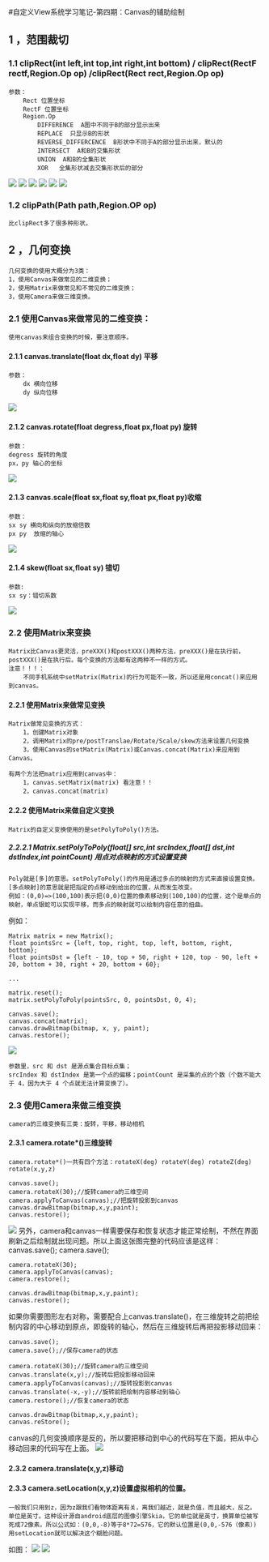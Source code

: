 #自定义View系统学习笔记-第四期：Canvas的辅助绘制
##  1 ，范围裁切
### 1.1 clipRect(int left,int top,int right,int bottom)  /  clipRect(RectF rectf,Region.Op op)  /clipRect(Rect rect,Region.Op op) 
	参数：
		Rect 位置坐标
		RectF 位置坐标
		Region.Op 
			DIFFERENCE  A图中不同于B的部分显示出来
			REPLACE  只显示B的形状
			REVERSE_DIFFERCENCE  B形状中不同于A的部分显示出来，默认的
			INTERSECT  A和B的交集形状
			UNION  A和B的全集形状
			XOR   全集形状减去交集形状后的部分
![](http://img.blog.csdn.net/20161218202418687)
![](http://img.blog.csdn.net/20161218201408423)
![](http://img.blog.csdn.net/20161218201502071)
![](http://img.blog.csdn.net/20161218201558019)
![](http://img.blog.csdn.net/20161218201643259)
![](http://img.blog.csdn.net/20161218201719166)

### 1.2 clipPath(Path path,Region.OP op) 
	比clipRect多了很多种形状。
	
## 2 ，几何变换
	几何变换的使用大概分为3类：
	1，使用Canvas来做常见的二维变换；
	2，使用Matrix来做常见和不常见的二维变换；
	3，使用Camera来做三维变换。
### 2.1 使用Canvas来做常见的二维变换：
	使用canvas来组合变换的时候，要注意顺序。
#### 2.1.1 canvas.translate(float dx,float dy) 平移
	参数：
		dx 横向位移
		dy 纵向位移
![](https://user-gold-cdn.xitu.io/2017/8/4/ce71396d00dba6af67c6b9a6be5a80e6?imageView2/0/w/1280/h/960/ignore-error/1)
#### 2.1.2 canvas.rotate(float degress,float px,float py) 旋转
	参数：
	degress 旋转的角度
	px，py 轴心的坐标	
![](https://user-gold-cdn.xitu.io/2017/8/4/a4f510606baacfc1ae91aedb8df7250f?imageView2/0/w/1280/h/960/ignore-error/1)	
#### 2.1.3 canvas.scale(float sx,float sy,float px,float py)收缩

	参数：
	sx sy 横向和纵向的放缩倍数
	px py  放缩的轴心
![](https://user-gold-cdn.xitu.io/2017/8/4/4e2f563019afbf7f1fdf54f10045fc8a?imageView2/0/w/1280/h/960/ignore-error/1)

#### 2.1.4 skew(float sx,float sy) 错切
	参数:
	sx sy：错切系数
![](https://user-gold-cdn.xitu.io/2017/8/4/33cb4f6082f7067c11a0bc956d018960?imageView2/0/w/1280/h/960/ignore-error/1) 

### 2.2 使用Matrix来变换
	Matrix比Canvas更灵活，preXXX()和postXXX()两种方法，preXXX()是在执行前，postXXX()是在执行后。每个变换的方法都有这两种不一样的方式。
	注意！！！：
		不同手机系统中setMatrix(Matrix)的行为可能不一致，所以还是用concat()来应用到canvas。
#### 2.2.1 使用Matrix来做常见变换
	Matrix做常见变换的方式：
		1，创建Matrix对象
		2，调用Matrix的pre/postTranslae/Rotate/Scale/skew方法来设置几何变换
		3，使用Canvas的setMatrix(Matrix)或Canvas.concat(Matrix)来应用到Canvas。
	
	有两个方法把matrix应用到canvas中：
		1，canvas.setMatrix(matrix) 看注意！！
		2，canvas.concat(matrix)
#### 2.2.2 使用Matrix来做自定义变换
	Matrix的自定义变换使用的是setPolyToPoly()方法。
##### 2.2.2.1 Matrix.setPolyToPoly(float[] src,int srcIndex,float[] dst,int dstIndex,int pointCount) 用点对点映射的方式设置变换
	Poly就是[多]的意思。setPolyToPoly()的作用是通过多点的映射的方式来直接设置变换。
	[多点映射]的意思就是把指定的点移动到给出的位置，从而发生改变。
	例如：(0,0)=>(100,100)表示把(0,0)位置的像素移动到(100,100)的位置，这个是单点的映射，单点银蛇可以实现平移，而多点的映射就可以绘制内容任意的扭曲。



例如：
	
	Matrix matrix = new Matrix();
	float pointsSrc = {left, top, right, top, left, bottom, right, bottom};
	float pointsDst = {left - 10, top + 50, right + 120, top - 90, left + 20, bottom + 30, right + 20, bottom + 60};
	
	...
	
	matrix.reset();
	matrix.setPolyToPoly(pointsSrc, 0, pointsDst, 0, 4);
	
	canvas.save();
	canvas.concat(matrix);
	canvas.drawBitmap(bitmap, x, y, paint);
	canvas.restore();

![](https://user-gold-cdn.xitu.io/2017/8/4/bec6994542e74ba6b5990887ae43832f?imageView2/0/w/1280/h/960/ignore-error/1)

	参数里，src 和 dst 是源点集合目标点集；
	srcIndex 和 dstIndex 是第一个点的偏移；pointCount 是采集的点的个数（个数不能大于 4，因为大于 4 个点就无法计算变换了）。

### 2.3 使用Camera来做三维变换
	
	camera的三维变换有三类：旋转，平移，移动相机
#### 2.3.1 camera.rotate*()三维旋转
	camera.rotate*()一共有四个方法：rotateX(deg) rotateY(deg) rotateZ(deg) rotate(x,y,z)

	canvas.save();
	camera.rotateX(30);//旋转camera的三维空间
	camera.applyToCanvas(canvas);//把旋转投影到canvas
	canvas.drawBitmap(bitmap,x,y,paint);
	canvas.restore();
![](https://user-gold-cdn.xitu.io/2017/8/4/e19bf30678125f26e50165f8cb57aaf1?imageView2/0/w/1280/h/960/ignore-error/1)
另外，camera和canvas一样需要保存和恢复状态才能正常绘制，不然在界面刷新之后绘制就出现问题。所以上面这张图完整的代码应该是这样：
	canvas.save();
	camera.save();
	
	camera.rotateX(30);
	camera.applyToCanvas(canvas);
	camera.restore();

	canvas.drawBitmap(bitmap,x,y,paint);
	canvas.restore();

如果你需要图形左右对称，需要配合上canvas.translate()，在三维旋转之前把绘制内容的中心移动到原点，即旋转的轴心，然后在三维旋转后再把投影移动回来：

	canvas.save();
	camera.save();//保存camera的状态
	
	camera.rotateX(30);//旋转camera的三维空间
	canvas.translate(x,y);//旋转后把投影移动回来
	camera.applyToCanvas(canvas);//旋转投影到canvas
	canvas.translate(-x,-y);//旋转前把绘制内容移动到轴心
	camera.restore();//恢复camera的状态
	
	canvas.drawBitmap(bitmap,x,y,paint);
	canvas.reStore();

canvas的几何变换顺序是反的，所以要把移动到中心的代码写在下面，把从中心移动回来的代码写在上面。
![](https://user-gold-cdn.xitu.io/2017/8/4/08a061b81d41b1224ac5176c4cc6353e?imageView2/0/w/1280/h/960/ignore-error/1)

#### 2.3.2 camera.translate(x,y,z)移动
#### 2.3.3 camera.setLocation(x,y,z)设置虚拟相机的位置。
	一般我们只用到z，因为z跟我们看物体距离有关，离我们越近，就是负值，而且越大，反之。
	单位是英寸。这种设计源自android底层的图像引擎Skia，它的单位就是英寸，换算单位被写死成72像素。所以公式如：(0,0,-8)等于8*72=576，它的默认位置是(0,0,-576（像素）)
	用setLocation就可以解决这个糊脸问题。
如图：
![](http://upload-images.jianshu.io/upload_images/2157910-0c684b26176a4bb3.png?imageMogr2/auto-orient/strip%7CimageView2/2/w/1240)
![](https://user-gold-cdn.xitu.io/2017/8/4/cbae0e58f4b055d3dc1373756550c42b?imageView2/0/w/1280/h/960/ignore-error/1)

	